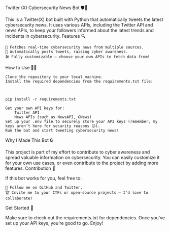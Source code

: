 Twitter (X) Cybersecurity News Bot 🛡️🐍

This is a Twitter(X) bot built with Python that automatically tweets the latest cybersecurity news. It uses various APIs, including the Twitter API and news APIs, to keep your followers informed about the latest trends and incidents in cybersecurity.
Features 🔍

    📡 Fetches real-time cybersecurity news from multiple sources.
    🤖 Automatically posts tweets, raising cyber awareness.
    🛠️ Fully customizable — choose your own APIs to fetch data from!

How to Use 🧑‍💻

    Clone the repository to your local machine.
    Install the required dependencies from the requirements.txt file:

    

    pip install -r requirements.txt

    Get your own API keys for:
        Twitter API
        News APIs (such as NewsAPI, GNews)
    Set up your .env file to securely store your API keys (remember, my keys aren’t here for security reasons 😉).
    Run the bot and start tweeting cybersecurity news!

Why I Made This Bot 🔒

This project is part of my effort to contribute to cyber awareness and spread valuable information on cybersecurity. You can easily customize it for your own use cases, or even contribute to the project by adding more features.
Contribution 🤝

If this bot works for you, feel free to:

    🌟 Follow me on GitHub and Twitter.
    🏆 Invite me to your CTFs or open-source projects — I’d love to collaborate!

Get Started 🚀

Make sure to check out the requirements.txt for dependencies. Once you’ve set up your API keys, you’re good to go. Enjoy!
